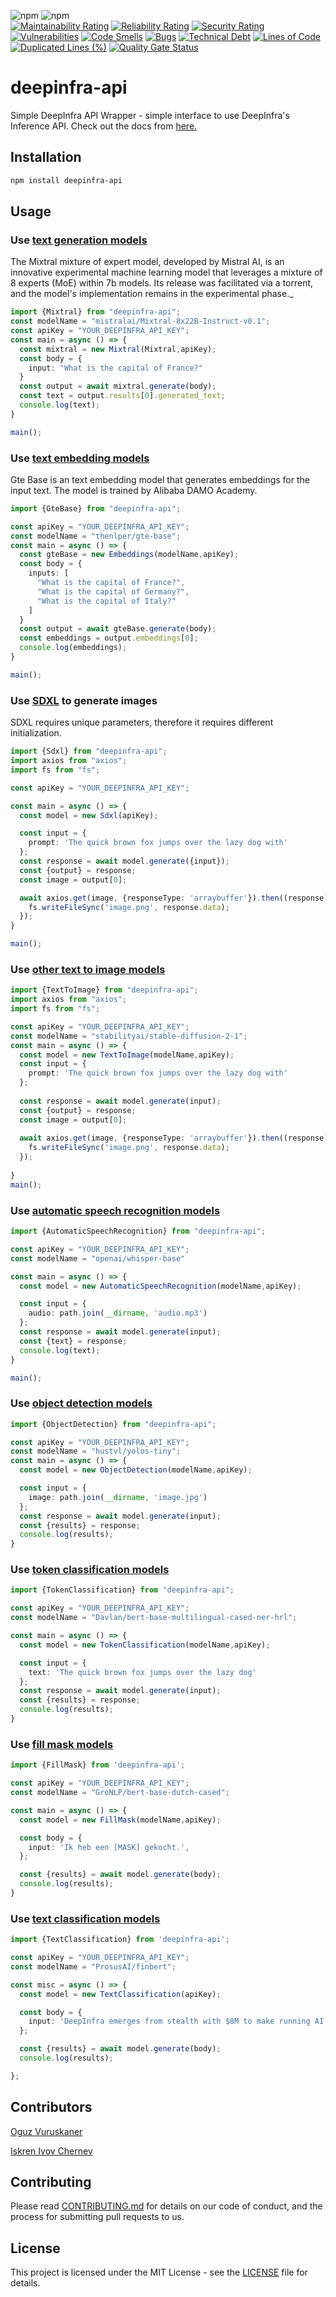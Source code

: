 ![npm](https://img.shields.io/npm/v/deepinfra-api)
![npm](https://img.shields.io/npm/dt/deepinfra-api)<br>
[![Maintainability Rating](https://sonarcloud.io/api/project_badges/measure?project=ovuruska_deepinfra-api&metric=sqale_rating)](https://sonarcloud.io/summary/new_code?id=ovuruska_deepinfra-api)
[![Reliability Rating](https://sonarcloud.io/api/project_badges/measure?project=ovuruska_deepinfra-api&metric=reliability_rating)](https://sonarcloud.io/summary/new_code?id=ovuruska_deepinfra-api)
[![Security Rating](https://sonarcloud.io/api/project_badges/measure?project=ovuruska_deepinfra-api&metric=security_rating)](https://sonarcloud.io/summary/new_code?id=ovuruska_deepinfra-api)
[![Vulnerabilities](https://sonarcloud.io/api/project_badges/measure?project=ovuruska_deepinfra-api&metric=vulnerabilities)](https://sonarcloud.io/summary/new_code?id=ovuruska_deepinfra-api)
[![Code Smells](https://sonarcloud.io/api/project_badges/measure?project=ovuruska_deepinfra-api&metric=code_smells)](https://sonarcloud.io/summary/new_code?id=ovuruska_deepinfra-api)
[![Bugs](https://sonarcloud.io/api/project_badges/measure?project=ovuruska_deepinfra-api&metric=bugs)](https://sonarcloud.io/summary/new_code?id=ovuruska_deepinfra-api)
[![Technical Debt](https://sonarcloud.io/api/project_badges/measure?project=ovuruska_deepinfra-api&metric=sqale_index)](https://sonarcloud.io/summary/new_code?id=ovuruska_deepinfra-api)
[![Lines of Code](https://sonarcloud.io/api/project_badges/measure?project=ovuruska_deepinfra-api&metric=ncloc)](https://sonarcloud.io/summary/new_code?id=ovuruska_deepinfra-api)
[![Duplicated Lines (%)](https://sonarcloud.io/api/project_badges/measure?project=ovuruska_deepinfra-api&metric=duplicated_lines_density)](https://sonarcloud.io/summary/new_code?id=ovuruska_deepinfra-api)
[![Quality Gate Status](https://sonarcloud.io/api/project_badges/measure?project=ovuruska_deepinfra-api&metric=alert_status)](https://sonarcloud.io/summary/new_code?id=ovuruska_deepinfra-api)

# deepinfra-api

Simple DeepInfra API Wrapper - simple interface to use DeepInfra's Inference API.
Check out the docs from [here.](https://ovuruska.github.io/deepinfra-api/)

## Installation

```bash
npm install deepinfra-api
```

## Usage

### Use [text generation models](https://deepinfra.com/models/text-generation)


The Mixtral mixture of expert model, developed by Mistral AI, is an innovative experimental machine learning model that
leverages a mixture of 8 experts (MoE) within 7b models. Its release was facilitated via a torrent, and the model's
implementation remains in the experimental phase._

```typescript
import {Mixtral} from "deepinfra-api";
const modelName = "mistralai/Mixtral-8x22B-Instruct-v0.1";
const apiKey = "YOUR_DEEPINFRA_API_KEY";
const main = async () => {
  const mixtral = new Mixtral(Mixtral,apiKey);
  const body = {
    input: "What is the capital of France?"
  }
  const output = await mixtral.generate(body);
  const text = output.results[0].generated_text;
  console.log(text);
}

main();
```

### Use [text embedding models](https://deepinfra.com/models/embeddings)
Gte Base is an text embedding model that generates embeddings for the input text. The model is trained by Alibaba DAMO Academy.
```typescript
import {GteBase} from "deepinfra-api";

const apiKey = "YOUR_DEEPINFRA_API_KEY";
const modelName = "thenlper/gte-base";
const main = async () => {
  const gteBase = new Embeddings(modelName,apiKey);
  const body = {
    inputs: [
      "What is the capital of France?",
      "What is the capital of Germany?",
      "What is the capital of Italy?"
    ]
  }
  const output = await gteBase.generate(body);
  const embeddings = output.embeddings[0];
  console.log(embeddings);
}

main();
```

### Use [SDXL](https://deepinfra.com/stability-ai/sdxl) to generate images
SDXL requires unique parameters, therefore it requires different initialization.
```typescript
import {Sdxl} from "deepinfra-api";
import axios from "axios";
import fs from "fs";

const apiKey = "YOUR_DEEPINFRA_API_KEY";

const main = async () => {
  const model = new Sdxl(apiKey);

  const input = {
    prompt: 'The quick brown fox jumps over the lazy dog with'
  };
  const response = await model.generate({input});
  const {output} = response;
  const image = output[0];

  await axios.get(image, {responseType: 'arraybuffer'}).then((response) => {
    fs.writeFileSync('image.png', response.data);
  });
}

main();
```

### Use [other text to image models](https://deepinfra.com/models/text-to-image)

```typescript
import {TextToImage} from "deepinfra-api";
import axios from "axios";
import fs from "fs";

const apiKey = "YOUR_DEEPINFRA_API_KEY";
const modelName = "stabilityai/stable-diffusion-2-1";
const main = async () => {
  const model = new TextToImage(modelName,apiKey);
  const input = {
    prompt: 'The quick brown fox jumps over the lazy dog with'
  };
  
  const response = await model.generate(input);
  const {output} = response;
  const image = output[0];
  
  await axios.get(image, {responseType: 'arraybuffer'}).then((response) => {
    fs.writeFileSync('image.png', response.data);
  });
  
}
main();
```

### Use [automatic speech recognition models](https://deepinfra.com/models/automatic-speech-recognition) 

```typescript
import {AutomaticSpeechRecognition} from "deepinfra-api";

const apiKey = "YOUR_DEEPINFRA_API_KEY";
const modelName = "openai/whisper-base"

const main = async () => {
  const model = new AutomaticSpeechRecognition(modelName,apiKey);

  const input = {
    audio: path.join(__dirname, 'audio.mp3')
  };
  const response = await model.generate(input);
  const {text} = response;
  console.log(text);
}

main();
```

### Use [object detection models](https://deepinfra.com/models/object-detection)

```typescript
import {ObjectDetection} from "deepinfra-api";

const apiKey = "YOUR_DEEPINFRA_API_KEY";
const modelName = "hustvl/yolos-tiny";
const main = async () => {
  const model = new ObjectDetection(modelName,apiKey);

  const input = {
    image: path.join(__dirname, 'image.jpg')
  };
  const response = await model.generate(input);
  const {results} = response;
  console.log(results);
}

```

### Use [token classification models](https://deepinfra.com/models/token-classification)

```typescript
import {TokenClassification} from "deepinfra-api";

const apiKey = "YOUR_DEEPINFRA_API_KEY";
const modelName = "Davlan/bert-base-multilingual-cased-ner-hrl";

const main = async () => {
  const model = new TokenClassification(modelName,apiKey);

  const input = {
    text: 'The quick brown fox jumps over the lazy dog'
  };
  const response = await model.generate(input);
  const {results} = response;
  console.log(results);
}
```

### Use [fill mask models](https://deepinfra.com/models/fill-mask)

```typescript
import {FillMask} from 'deepinfra-api';

const apiKey = "YOUR_DEEPINFRA_API_KEY";
const modelName = "GroNLP/bert-base-dutch-cased";

const main = async () => {
  const model = new FillMask(modelName,apiKey);

  const body = {
    input: 'Ik heb een [MASK] gekocht.',
  };

  const {results} = await model.generate(body);
  console.log(results);
}
```

### Use [text classification models](https://deepinfra.com/models/text-classification)

```typescript
import {TextClassification} from 'deepinfra-api';

const apiKey = "YOUR_DEEPINFRA_API_KEY";
const modelName = "ProsusAI/finbert";

const misc = async () => {
  const model = new TextClassification(apiKey);

  const body = {
    input: 'DeepInfra emerges from stealth with $8M to make running AI inferences more affordable',
  };

  const {results} = await model.generate(body);
  console.log(results);

};
```

## Contributors

[Oguz Vuruskaner](https://github.com/ovuruska)

[Iskren Ivov Chernev](https://github.com/ichernev)

## Contributing

Please read [CONTRIBUTING.md](CONTRIBUTING.md) for details on our code of conduct, and the process for submitting pull
requests to us.

## License

This project is licensed under the MIT License - see the [LICENSE](LICENSE) file for details.
